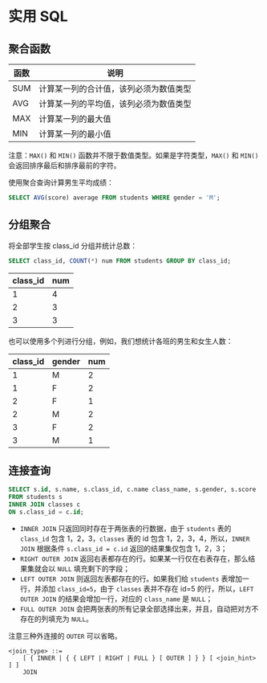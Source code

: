 # 实用 SQL

## 聚合函数

| 函数 | 说明                                   |
| ---- | -------------------------------------- |
| SUM  | 计算某一列的合计值，该列必须为数值类型 |
| AVG  | 计算某一列的平均值，该列必须为数值类型 |
| MAX  | 计算某一列的最大值                     |
| MIN  | 计算某一列的最小值                     |

注意：`MAX()` 和 `MIN()` 函数并不限于数值类型。如果是字符类型，`MAX()` 和 `MIN()` 会返回排序最后和排序最前的字符。

使用聚合查询计算男生平均成绩：

```sql
SELECT AVG(score) average FROM students WHERE gender = 'M';
```

## 分组聚合

将全部学生按 class_id 分组并统计总数：

```sql
SELECT class_id, COUNT(*) num FROM students GROUP BY class_id;
```

| class_id | num |
| -------- | --- |
| 1        | 4   |
| 2        | 3   |
| 3        | 3   |

也可以使用多个列进行分组，例如，我们想统计各班的男生和女生人数：

| class_id | gender | num |
| -------- | ------ | --- |
| 1        | M      | 2   |
| 1        | F      | 2   |
| 2        | F      | 1   |
| 2        | M      | 2   |
| 3        | F      | 2   |
| 3        | M      | 1   |

## 连接查询

```sql
SELECT s.id, s.name, s.class_id, c.name class_name, s.gender, s.score
FROM students s
INNER JOIN classes c
ON s.class_id = c.id;
```

- `INNER JOIN` 只返回同时存在于两张表的行数据，由于 `students` 表的 `class_id` 包含 1，2，3，`classes` 表的 id 包含 1，2，3，4，所以，`INNER JOIN` 根据条件 `s.class_id = c.id` 返回的结果集仅包含 1，2，3；
- `RIGHT OUTER JOIN` 返回右表都存在的行。如果某一行仅在右表存在，那么结果集就会以 `NULL` 填充剩下的字段；
- `LEFT OUTER JOIN` 则返回左表都存在的行。如果我们给 `students` 表增加一行，并添加 `class_id=5`，由于 `classes` 表并不存在 id=5 的行，所以，`LEFT OUTER JOIN` 的结果会增加一行，对应的 `class_name` 是 `NULL`；
- `FULL OUTER JOIN` 会把两张表的所有记录全部选择出来，并且，自动把对方不存在的列填充为 `NULL`。

注意三种外连接的 `OUTER` 可以省略。

```
<join_type> ::=
    [ { INNER | { { LEFT | RIGHT | FULL } [ OUTER ] } } [ <join_hint> ] ]
    JOIN
```
